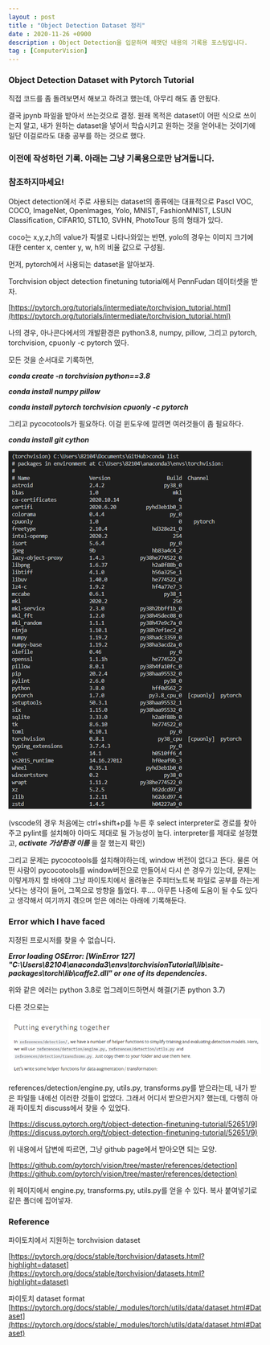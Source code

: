 ```yaml
---
layout : post
title : "Object Detection Dataset 정리"
date : 2020-11-26 +0900
description : Object Detection을 입문하며 헤맷던 내용의 기록용 포스팅입니다.
tag : [ComputerVision]
---
```


### Object Detection Dataset with Pytorch Tutorial

 직접 코드를 좀 돌려보면서 해보고 하려고 했는데, 아무리 해도 좀 안됬다.

 결국 jpynb 파일을 받아서 쓰는것으로 결정. 원래 목적은 dataset이 어떤 식으로 쓰이는지 알고, 내가 원하는 dataset을 넣어서 학습시키고 원하는 것을 얻어내는 것이기에 일단 이걸로라도 대충 공부를 하는 것으로 했다.





### 이전에 작성하던 기록. 아래는 그냥 기록용으로만 남겨둡니다.

### 참조하지마세요!



 Object detection에서 주로 사용되는 dataset의 종류에는 대표적으로 Pascl VOC, COCO, ImageNet, OpenImages, Yolo, MNIST, FashionMNIST, LSUN Classification, CIFAR10, STL10, SVHN, PhotoTour 등의 형태가 있다.

 coco는 x,y,z,h의 value가 픽셀로 나타나와있는 반면, yolo의 경우는 이미지 크기에 대한 center x, center y, w, h의 비율 값으로 구성됨.



 먼저, pytorch에서 사용되는 dataset을 알아보자.

 Torchvision object detection finetuning tutorial에서 PennFudan 데이터셋을 받자.

[https://pytorch.org/tutorials/intermediate/torchvision_tutorial.html](https://pytorch.org/tutorials/intermediate/torchvision_tutorial.html)

 나의 경우, 아나콘다에서의 개발환경은 python3.8, numpy, pillow, 그리고 pytorch, torchvision, cpuonly -c pytorch 였다.

 모든 것을 순서대로 기록하면,

__*conda create -n torchvision python==3.8*__

__*conda install numpy pillow*__

__*conda install pytorch torchvision cpuonly -c pytorch*__

그리고 pycocotools가 필요하다. 이걸 윈도우에 깔려면 여러것들이 좀 필요하다.

__*conda install git cython*__



![img2](https://raw.githubusercontent.com/ReaperMaKNaE/reapermaknae.github.io/main/assets/img/20201124-3.png)

(vscode의 경우 처음에는 ctrl+shift+p를 누른 후 select interpreter로 경로를 찾아주고 pylint를 설치해야 아마도 제대로 될 가능성이 높다. interpreter를 제대로 설정했고, __*activate 가상환경 이름*__ 을 잘 했는지 확인)



 그리고 문제는 pycocotools를 설치해야하는데, window 버전이 없다고 뜬다. 물론 어떤 사람이 pycocotools를 window버전으로 만들어서 다시 쓴 경우가 있는데, 문제는 이렇게까지 할 바에야 그냥 파이토치에서 올려놓은 주피터노트북 파일로 공부를 하는게 낫다는 생각이 들어, 그쪽으로 방향을 틀었다. 후.... 아무튼 나중에 도움이 될 수도 있다고 생각해서 여기까지 겪으며 얻은 에러는 아래에 기록해둔다.



### Error which I have faced



지정된 프로시저를 찾을 수 없습니다.

__*Error loading OSError: [WinError 127] "C:\Users\82104\anaconda3\envs\torchvisionTutorial\lib\site-packages\torch\lib\caffe2.dll" or one of its dependencies.*__



 위와 같은 에러는 python 3.8로 업그레이드하면서 해결(기존 python 3.7)



 다른 것으로는 

![img3](https://raw.githubusercontent.com/ReaperMaKNaE/reapermaknae.github.io/main/assets/img/20201126-1.png)

 references/detection/engine.py, utils.py, transforms.py를 받으라는데, 내가 받은 파일들 내에선 이러한 것들이 없었다. 그래서 어디서 받으란거지? 했는데, 다행히 아래 파이토치 discuss에서 찾을 수 있었다.

[https://discuss.pytorch.org/t/object-detection-finetuning-tutorial/52651/9](https://discuss.pytorch.org/t/object-detection-finetuning-tutorial/52651/9)

 위 내용에서 답변에 따르면, 그냥 github page에서 받아오면 되는 모양.

[https://github.com/pytorch/vision/tree/master/references/detection](https://github.com/pytorch/vision/tree/master/references/detection)

 위 페이지에서 engine.py, transforms.py, utils.py를 얻을 수 있다. 복사 붙여넣기로 같은 폴더에 집어넣자.





### Reference

파이토치에서 지원하는 torchvision dataset

[https://pytorch.org/docs/stable/torchvision/datasets.html?highlight=dataset](https://pytorch.org/docs/stable/torchvision/datasets.html?highlight=dataset)

파이토치 dataset format [https://pytorch.org/docs/stable/_modules/torch/utils/data/dataset.html#Dataset](https://pytorch.org/docs/stable/_modules/torch/utils/data/dataset.html#Dataset)